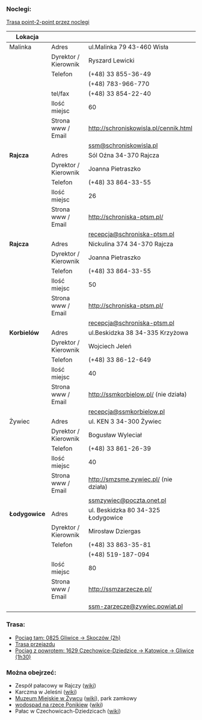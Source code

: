 ### Noclegi:
[Trasa point-2-point przez noclegi](https://maps.openrouteservice.org/directions?n1=49.586678&n2=19.125481&n3=11&a=49.793619,18.789495,49.637751,18.946235,49.506004,19.113797,49.503698,19.136199,49.58232,19.34373,49.728449,19.125429,49.686166,19.210731,49.914745,19.005904&b=1a&c=0&k1=en-US&k2=km)

| Lokacja | | |
| --- | --- | --- |
| Malinka | Adres | ul.Malinka 79 43-460 Wisła |
| | Dyrektor / Kierownik | Ryszard Lewicki |
| | Telefon | (+48) 33 855-36-49 |
| | | (+48) 783-966-770 |
| | tel/fax | (+48) 33 854-22-40 |
| | Ilość miejsc | 60 |
| | Strona www / Email | http://schroniskowisla.pl/cennik.html |
| | | ssm@schroniskowisla.pl |
| __Rajcza__ | Adres | Sól Oźna 34-370 Rajcza |
| | Dyrektor / Kierownik | Joanna Pietraszko |
| | Telefon | (+48) 33 864-33-55 |
| | Ilość miejsc | 26 |
| | Strona www / Email | http://schroniska-ptsm.pl/ |
| | | recepcja@schroniska-ptsm.pl |
| __Rajcza__ | Adres | Nickulina 374 34-370 Rajcza |
| | Dyrektor / Kierownik | Joanna Pietraszko |
| | Telefon | (+48) 33 864-33-55 |
| | Ilość miejsc | 50 |
| | Strona www / Email | http://schroniska-ptsm.pl/ |
| | | recepcja@schroniska-ptsm.pl |
| __Korbielów__ | Adres | ul.Beskidzka 38 34-335 Krzyżowa |
| | Dyrektor / Kierownik | Wojciech Jeleń |
| | Telefon | (+48) 33 86-12-649 |
| | Ilość miejsc | 40 |
| | Strona www / Email | http://ssmkorbielow.pl/ (nie działa) |
| | | recepcja@ssmkorbielow.pl |
| Żywiec | Adres | ul. KEN 3 34-300 Żywiec |
| | Dyrektor / Kierownik | Bogusław Wyleciał |
| | Telefon | (+48) 33 861-26-39 |
| | Ilość miejsc | 40 |
| | Strona www / Email | http://smzsme.zywiec.pl/ (nie działa) |
| | | ssmzywiec@poczta.onet.pl |
| __Łodygowice__ | Adres | ul. Beskidzka 80 34-325 Łodygowice|
| | Dyrektor / Kierownik | Mirosław Dziergas |
| | Telefon | (+48) 33 863-35-81 |
| | | (+48) 519-187-094 |
| | Ilość miejsc | 80 |
| | Strona www / Email | http://ssmzarzecze.pl/ |
| | | ssm-zarzecze@zywiec.powiat.pl |

### Trasa:
- [Pociąg tam: 0825 Gliwice -> Skoczów (2h)](http://rozklad-pkp.pl/pl/tp?queryPageDisplayed=yes&REQ0JourneyStopsS0A=1&REQ0JourneyStopsS0G=5100011&REQ0JourneyStopsS0ID=&REQ0JourneyStops1.0G=&REQ0JourneyStopover1=&REQ0JourneyStops2.0G=&REQ0JourneyStopover2=&REQ0JourneyStopsZ0A=1&REQ0JourneyStopsZ0G=5103315&REQ0JourneyStopsZ0ID=&date=20.06.19&dateStart=20.06.19&dateEnd=20.06.19&REQ0JourneyDate=20.06.19&time=09%3A00&REQ0JourneyTime=09%3A00&REQ0HafasSearchForw=1&existBikeEverywhere=yes&existHafasAttrInc=yes&existHafasAttrInc=yes&REQ0JourneyProduct_prod_section_0_0=1&REQ0JourneyProduct_prod_section_1_0=1&REQ0JourneyProduct_prod_section_2_0=1&REQ0JourneyProduct_prod_section_3_0=1&REQ0JourneyProduct_prod_section_0_1=1&REQ0JourneyProduct_prod_section_1_1=1&REQ0JourneyProduct_prod_section_2_1=1&REQ0JourneyProduct_prod_section_3_1=1&REQ0JourneyProduct_prod_section_0_2=1&REQ0JourneyProduct_prod_section_1_2=1&REQ0JourneyProduct_prod_section_2_2=1&REQ0JourneyProduct_prod_section_3_2=1&REQ0JourneyProduct_prod_section_0_3=1&REQ0JourneyProduct_prod_section_1_3=1&REQ0JourneyProduct_prod_section_2_3=1&REQ0JourneyProduct_prod_section_3_3=1&REQ0JourneyProduct_opt_section_0_list=0%3A000000&existOptimizePrice=1&existHafasAttrExc=yes&REQ0HafasChangeTime=0%3A1&existSkipLongChanges=0&REQ0HafasAttrExc=&REQ0HafasAttrExc=&REQ0HafasAttrExc=&REQ0HafasAttrExc=&REQ0HafasAttrExc=&REQ0HafasAttrExc=&REQ0HafasAttrExc=&REQ0HafasAttrExc=&REQ0HafasAttrExc=&REQ0HafasAttrExc=&REQ0HafasAttrExc=&REQ0HafasAttrExc=&existHafasAttrInc=yes&existHafasAttrExc=yes&wDayExt0=Pn%7CWt%7C%C5%9Ar%7CCz%7CPt%7CSo%7CNd&start=start&existUnsharpSearch=yes&came_from_form=1#focus)
- [Trasa przejazdu](https://maps.openrouteservice.org/directions?n1=49.54256&n2=18.987452&n3=14&a=49.793619,18.789495,49.637751,18.946235,49.624271,18.91142,49.607866,18.923718,49.598147,18.924856,49.520908,19.027039,49.502513,19.097156,49.613199,19.267277,49.58232,19.34373,49.659663,19.309486,49.686166,19.210731,49.728449,19.125429,49.774857,19.201726,49.914745,19.005904&b=1a&c=0&g1=-1&g2=0&h2=3&k1=en-US&k2=km)
- [Pociąg z powrotem: 1629 Czechowice-Dziedzice -> Katowice -> Gliwice (1h30)](http://rozklad-pkp.pl/pl/tp?queryPageDisplayed=yes&REQ0JourneyStopsS0A=1&REQ0JourneyStopsS0G=5100251&REQ0JourneyStopsS0ID=&REQ0JourneyStops1.0G=&REQ0JourneyStopover1=&REQ0JourneyStops2.0G=&REQ0JourneyStopover2=&REQ0JourneyStopsZ0A=1&REQ0JourneyStopsZ0G=5100011&REQ0JourneyStopsZ0ID=&date=23.06.19&dateStart=23.06.19&dateEnd=23.06.19&REQ0JourneyDate=23.06.19&time=16%3A00&REQ0JourneyTime=16%3A00&REQ0HafasSearchForw=1&existBikeEverywhere=yes&existHafasAttrInc=yes&existHafasAttrInc=yes&REQ0JourneyProduct_prod_section_0_0=1&REQ0JourneyProduct_prod_section_1_0=1&REQ0JourneyProduct_prod_section_2_0=1&REQ0JourneyProduct_prod_section_3_0=1&REQ0JourneyProduct_prod_section_0_1=1&REQ0JourneyProduct_prod_section_1_1=1&REQ0JourneyProduct_prod_section_2_1=1&REQ0JourneyProduct_prod_section_3_1=1&REQ0JourneyProduct_prod_section_0_2=1&REQ0JourneyProduct_prod_section_1_2=1&REQ0JourneyProduct_prod_section_2_2=1&REQ0JourneyProduct_prod_section_3_2=1&REQ0JourneyProduct_prod_section_0_3=1&REQ0JourneyProduct_prod_section_1_3=1&REQ0JourneyProduct_prod_section_2_3=1&REQ0JourneyProduct_prod_section_3_3=1&REQ0JourneyProduct_opt_section_0_list=0%3A000000&existOptimizePrice=1&existHafasAttrExc=yes&REQ0HafasChangeTime=0%3A1&existSkipLongChanges=0&REQ0HafasAttrExc=&REQ0HafasAttrExc=&REQ0HafasAttrExc=&REQ0HafasAttrExc=&REQ0HafasAttrExc=&REQ0HafasAttrExc=&REQ0HafasAttrExc=&REQ0HafasAttrExc=&REQ0HafasAttrExc=&REQ0HafasAttrExc=&REQ0HafasAttrExc=&REQ0HafasAttrExc=&existHafasAttrInc=yes&existHafasAttrExc=yes&wDayExt0=Pn%7CWt%7C%C5%9Ar%7CCz%7CPt%7CSo%7CNd&start=start&existUnsharpSearch=yes&came_from_form=1#)
### Można obejrzeć:
- Zespół pałacowy w Rajczy ([wiki](https://pl.wikipedia.org/wiki/Pa%C5%82ac_w_Rajczy))
- Karczma w Jeleśni ([wiki](https://pl.wikipedia.org/wiki/Karczma_w_Jele%C5%9Bni))
- [Muzeum Miejskie w Żywcu](http://www.muzeum-zywiec.pl/) ([wiki](https://pl.wikipedia.org/wiki/Muzeum_Miejskie_w_%C5%BBywcu)), park zamkowy
- [wodospad na rzece Ponikiew](https://www.openstreetmap.org/node/3867926295) ([wiki](https://pl.wikipedia.org/wiki/Ponikwa_(dop%C5%82yw_So%C5%82y)))
- Pałac w Czechowicach-Dziedzicach ([wiki](https://pl.wikipedia.org/wiki/Pa%C5%82ac_Kotuli%C5%84skich))
